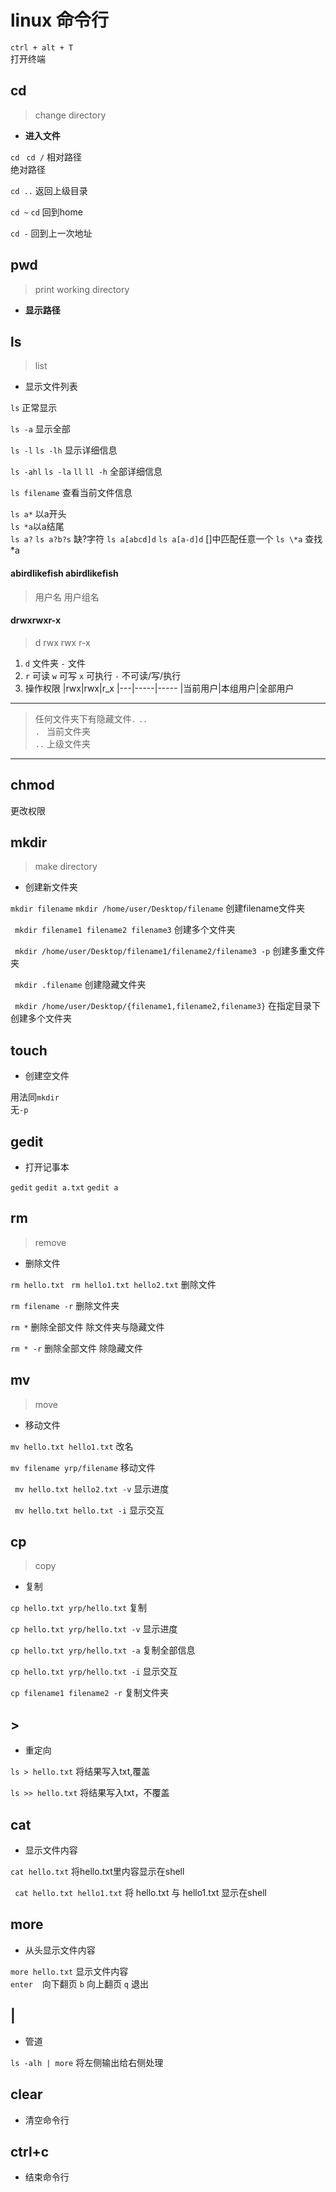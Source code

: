 # linux 命令行

``ctrl + alt + T``  
打开终端  

## cd
> change directory
- **进入文件**

`` cd ``
`` cd /``
相对路径  
绝对路径


`` cd .. ``
 返回上级目录


`` cd ~ ``
`` cd ``
 回到home

`` cd - ``
回到上一次地址


## pwd
> print working directory
- **显示路径**

## ls
> list
- 显示文件列表

`` ls ``
正常显示

`` ls -a ``
显示全部

`` ls -l ``
`` ls -lh ``
显示详细信息

`` ls -ahl ``
`` ls -la ``
`` ll ``
`` ll -h ``
全部详细信息

` ls filename ` 
查看当前文件信息

` ls a* ` 以a开头  
` ls *a `以a结尾  
` ls a? ` ` ls a?b?s ` 缺?字符
` ls a[abcd]d ` ` ls a[a-d]d ` []中匹配任意一个
` ls \*a ` 查找*a


#### abirdlikefish abirdlikefish
> 用户名 用户组名

#### drwxrwxr-x
> d rwx rwx r-x
1. `d` 文件夹
    `-` 文件
2. `r` 可读
   `w` 可写
   `x` 可执行
   `-` 不可读/写/执行
3. 操作权限
   |rwx|rwx|r_x
   |---|-----|-----
   |当前用户|本组用户|全部用户

---

> 任何文件夹下有隐藏文件`` . ``   `` .. ``  
> `` .  ``  当前文件夹  
> `` .. ``  上级文件夹

---

## chmod
>
更改权限

## mkdir
> make directory

- 创建新文件夹

``` mkdir filename ```
``` mkdir /home/user/Desktop/filename ```
创建filename文件夹

``` mkdir filename1 filename2 filename3```
创建多个文件夹

``` mkdir /home/user/Desktop/filename1/filename2/filename3 -p```
创建多重文件夹

``` mkdir .filename```
创建隐藏文件夹  

``` mkdir /home/user/Desktop/{filename1,filename2,filename3}```
在指定目录下创建多个文件夹

## touch
- 创建空文件
  
用法同```mkdir```  
无```-p```



## gedit

- 打开记事本

``` gedit ```
``` gedit a.txt ```
``` gedit a ```


## rm
> remove

- 删除文件

` rm hello.txt `
` rm hello1.txt hello2.txt`
删除文件

` rm filename -r `
删除文件夹

` rm * `
删除全部文件 除文件夹与隐藏文件

` rm * -r `
删除全部文件 除隐藏文件

## mv

> move
- 移动文件

` mv hello.txt hello1.txt `
改名

` mv filename yrp/filename `
移动文件

` mv hello.txt hello2.txt -v`
显示进度

`  mv hello.txt hello.txt -i `
显示交互


## cp
> copy

- 复制

` cp hello.txt yrp/hello.txt `
复制

` cp hello.txt yrp/hello.txt -v `
显示进度

` cp hello.txt yrp/hello.txt -a `
复制全部信息

` cp hello.txt yrp/hello.txt -i `
显示交互

` cp filename1 filename2 -r `
复制文件夹

## > 
- 重定向

` ls > hello.txt `
将结果写入txt,覆盖

` ls >> hello.txt `
将结果写入txt，不覆盖



## cat

- 显示文件内容

` cat hello.txt `
将hello.txt里内容显示在shell

` cat hello.txt hello1.txt`
将 hello.txt 与 hello1.txt 显示在shell

## more

- 从头显示文件内容

` more hello.txt `
显示文件内容  
`enter` ` ` 向下翻页
`b` 向上翻页
`q` 退出

## |
- 管道

` ls -alh | more `
将左侧输出给右侧处理

## clear
- 清空命令行


## ctrl+c

- 结束命令行

